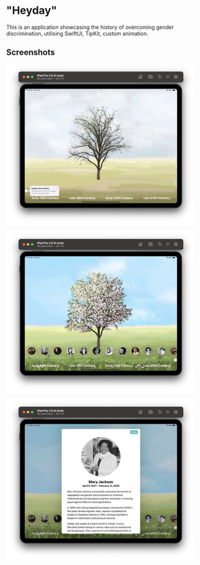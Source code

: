 # "Heyday"
This is an application showcasing the history of overcoming gender discrimination, utilising SwiftUI, TipKit, custom animation.

## Screenshots
<p align="center">
  <img src="https://github.com/mvmargaret/HeyDay.swiftpm/blob/main/Screenshot%201%20Large.jpeg?raw=true" width="500" />
</p>
<p align="center">
  <img src="https://github.com/mvmargaret/HeyDay.swiftpm/blob/main/Screenshot%202%20Large%20Medium.jpeg?raw=true" width="500" />
</p>
<p align="center">
  <img src="https://github.com/mvmargaret/HeyDay.swiftpm/blob/main/Screenshot%203%20Large%20Medium.jpeg?raw=true" width="500" />
</p>
